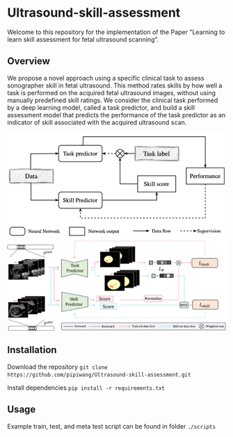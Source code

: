 # Ultrasound-skill-assessment
Welcome to this repository for the implementation of the Paper "Learning to learn skill assessment for fetal ultrasound scanning".

## Overview
We propose a novel approach using a specific clinical task to assess sonographer skill in fetal ultrasound. This method rates skills by how well a task is performed on the acquired fetal ultrasound images, without using manually predefined skill ratings. We consider the clinical task performed by a deep learning model, called a task predictor, and build a skill assessment model that predicts the performance of the task predictor as an indicator of skill associated with the acquired ultrasound scan.

<img src="img/overview.png" alt="overview" width="500"/>

<img src="img/framework.png" alt="framework" width="800"/>

## Installation

Download the repository `git clone https://github.com/pipiwang/Ultrasound-skill-assessment.git`

Install dependencies `pip install -r requirements.txt`

## Usage

Example train, test, and meta test script can be found in folder `./scripts`